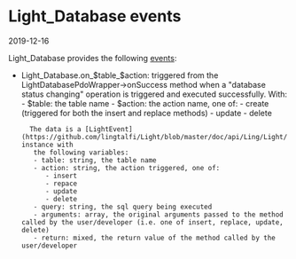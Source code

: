 Light_Database events
===============
2019-12-16




Light_Database provides the following [events](https://github.com/lingtalfi/Light/blob/master/personal/mydoc/pages/events.md):


- Light_Database.on_$table_$action: triggered from the LightDatabasePdoWrapper->onSuccess method
        when a "database status changing" operation is triggered and executed successfully.
        With:
        - $table: the table name
        - $action: the action name, one of:
            - create (triggered for both the insert and replace methods)
            - update
            - delete
       
        The data is a [LightEvent](https://github.com/lingtalfi/Light/blob/master/doc/api/Ling/Light/Events/LightEvent.md) instance with
         the following variables:
         - table: string, the table name  
         - action: string, the action triggered, one of:
            - insert  
            - repace  
            - update  
            - delete
         - query: string, the sql query being executed  
         - arguments: array, the original arguments passed to the method called by the user/developer (i.e. one of insert, replace, update, delete)  
         - return: mixed, the return value of the method called by the user/developer   